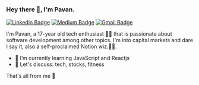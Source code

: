 ### Hey there 👋, I'm Pavan.
[![Linkedin Badge](https://img.shields.io/badge/-PavanJayasinha-blue?style=flat-square&logo=Linkedin&logoColor=white&link=https://www.linkedin.com/in/pavan-jayasinha-6b06b71b6/)](https://www.linkedin.com/in/kunalraghav/) [![Medium Badge](https://img.shields.io/badge/-@pavanjayasinha-03a57a?style=flat-square&labelColor=000000&logo=Medium&link=https://medium.com/@pavanjayasinha)](https://medium.com/@KunalRaghav/)
[![Gmail Badge](https://img.shields.io/badge/-pavanjayasjnha@gmail.com-c14438?style=flat-square&logo=Gmail&logoColor=white&link=mailto:pavanjayasinha@gmail.com)](mailto:kraghav123@gmail.com)

I'm Pavan, a 17-year old tech enthusiast 👨‍💻 that is passionate about software development among other topics. I'm into capital markets and dare I say it, also a self-proclaimed Notion wiz.🏄‍♂️.  

- 🌱 I’m currently learning JavaScript and Reactjs
- 💬 Let's discuss: tech, stocks, fitness

That's all from me :dash:


<!--
**Sinestro38/Sinestro38** is a ✨ _special_ ✨ repository because its `README.md` (this file) appears on your GitHub profile.

Here are some ideas to get you started:

- 🔭 I’m currently working on ...
- 🌱 I’m currently learning ...
- 👯 I’m looking to collaborate on ...
- 🤔 I’m looking for help with ...
- 💬 Ask me about ...
- 📫 How to reach me: ...
- 😄 Pronouns: ...
- ⚡ Fun fact: ...
-->
